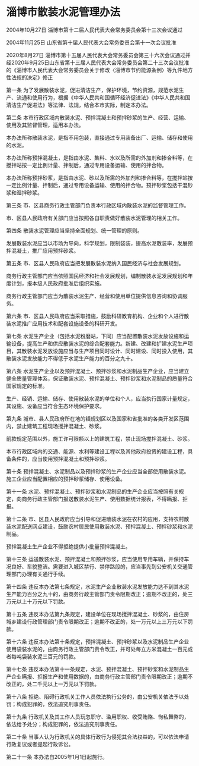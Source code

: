 # 淄博市散装水泥管理办法

2004年10月27日 淄博市第十二届人民代表大会常务委员会第十三次会议通过

2004年11月25日 山东省第十届人民代表大会常务委员会第十一次会议批准

2020年8月27日 淄博市第十五届人民代表大会常务委员会第三十六次会议通过并经2020年9月25日山东省第十三届人民代表大会常务委员会第二十三次会议批准的《淄博市人民代表大会常务委员会关于修改〈淄博市节约能源条例〉等九件地方性法规的决定》修正



第一条 为了发展散装水泥，促进清洁生产，保护环境，节约资源，规范水泥生产、流通和使用行为，根据《中华人民共和国循环经济促进法》《中华人民共和国清洁生产促进法》等法律、法规，结合本市实际，制定本办法。

第二条 本市行政区域内散装水泥、预拌混凝土和预拌砂浆的生产、经营、运输、使用及其监督管理，适用本办法。

本办法所称散装水泥，是指不用包装，直接通过专用装备出厂、运输、储存和使用的水泥。

本办法所称预拌混凝土，是指由水泥、集料、水以及所需的外加剂和掺合料等，在搅拌站按一定比例计量、拌制后，通过专用设备运输、使用的拌合物。

本办法所称预拌砂浆，是指由水泥、砂以及所需的外加剂和掺合料等，在搅拌站按一定比例计量、拌制后，通过专用设备运输、使用的拌合物。预拌砂浆包括干混砂浆和湿拌砂浆。

第三条 市、区县商务行政主管部门负责本行政区域内散装水泥的监督管理工作。

市、区县人民政府有关部门应当按照各自职责做好散装水泥管理的相关工作。

第四条 散装水泥管理应当坚持全面规划、统一管理的原则。

发展散装水泥应当以市场为导向，科学规划，限制袋装，提高水泥散装率，发展预拌混凝土，推广应用预拌砂浆。

第五条 市、区县人民政府应当把发展散装水泥纳入国民经济与社会发展规划。

商务行政主管部门应当依照国民经济和社会发展规划，编制散装水泥发展规划和年度计划，报本级人民政府批准后组织实施。

商务行政主管部门应当为散装水泥生产、经营和使用单位提供信息咨询和协调服务。

第六条 市、区县人民政府应当采取措施，鼓励科研教育机构、企业和个人进行散装水泥推广应用技术和配套设施设备的科研开发。

第七条 水泥生产企业（包括水泥粉磨站，下同）应当配置散装水泥发放设施和运输设备，提高生产和供应散装水泥的综合配套能力。新建、改建和扩建水泥生产项目，其散装水泥发放设施应当与生产项目同时设计、同时建设、同时投入使用，其散装水泥发放能力不得低于水泥生产能力的百分之九十。

第八条 水泥生产企业以及预拌混凝土、预拌砂浆和水泥制品生产企业，应当建立健全质量管理体系，保证散装水泥、预拌混凝土、预拌砂浆和水泥制品的质量符合国家规定的标准。

生产、经销、运输、储存、使用散装水泥的单位和个人，应当执行国家计量规定，其设施、设备应当符合生态环境保护要求。

第九条 城市、县人民政府所在地的镇规划区以及国家和省批准的各类开发区范围内，禁止建筑工程现场搅拌混凝土、砂浆。

前款规定范围以外，施工许可限额以上的建筑工程，禁止现场搅拌混凝土、砂浆。

本市行政区域内的交通、能源、水利等建设工程以及其他政府投资的建设工程，具备条件的，应当使用预拌混凝土和预拌砂浆。

第十条 预拌混凝土、水泥制品以及预拌砂浆的生产企业应当全部使用散装水泥。施工企业应当配置相应的预拌砂浆储存、使用设备。

第十一条 水泥、预拌混凝土、预拌砂浆和水泥制品的生产企业应当按照有关规定，向商务行政主管部门报送散装水泥生产、使用数据统计报表，不得瞒报、拒报。

第十二条 市、区县人民政府应当引导和促进散装水泥在农村的应用，支持农村散装水泥配送网点建设，鼓励农村居民使用散装水泥、预拌混凝土、预拌砂浆和水泥制品。

预拌混凝土生产企业不得拒绝提供小批量预拌混凝土。

第十三条 运送散装水泥、预拌混凝土和预拌砂浆，应当使用专用车辆，并保持车况良好、车貌整洁。需要进入城区禁行、禁停路段的，应当事先到公安机关交通管理部门办理有关通行手续。

第十四条 违反本办法第七条规定，水泥生产企业散装水泥发放能力达不到其水泥生产能力百分之九十的，由商务行政主管部门责令限期改正；逾期不改正的，处三万元以上十万元以下罚款。

第十五条 违反本办法第九条规定，建设单位在现场搅拌混凝土、砂浆的，由住房城乡建设行政管理部门责令限期改正；逾期不改正的，处一万元以上三万元以下罚款。

第十六条 违反本办法第十条规定，预拌混凝土、预拌砂浆以及水泥制品生产企业使用袋装水泥的，由商务行政主管部门责令改正，并可处每立方米混凝土一百元或者每吨袋装水泥三百元的罚款。

第十七条 违反本办法第十一条规定，水泥、预拌混凝土、预拌砂浆和水泥制品生产企业瞒报、拒报生产和使用数据的，由商务行政主管部门责令限期改正；逾期不改正的，处二千元以上一万元以下罚款。

第十八条 拒绝、阻碍行政机关工作人员依法执行公务的，由公安机关依法予以处罚；构成犯罪的，依法追究刑事责任。

第十九条 行政机关及其工作人员玩忽职守、滥用职权、收受贿赂、徇私舞弊的，依法给予处分；构成犯罪的，依法追究刑事责任。

第二十条 当事人认为行政机关的具体行政行为侵犯其合法权益的，可以依法申请行政复议或者提起行政诉讼。

第二十一条 本办法自2005年1月1日起施行。